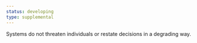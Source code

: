 ```yaml
---
status: developing
type: supplemental
---
```


Systems do not threaten individuals or restate decisions in a degrading way. 
